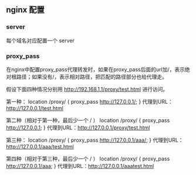 ## nginx 配置



### server

每个域名对应配置一个 server



### proxy_pass

在nginx中配置proxy_pass代理转发时，如果在proxy_pass后面的url加/，表示绝对根路径；如果没有/，表示相对路径，把匹配的路径部分也给代理走。

假设下面四种情况分别用 http://192.168.1.1/proxy/test.html 进行访问。

第一种：
 location /proxy/ {
 proxy_pass http://127.0.0.1/;
 }
 代理到URL：http://127.0.0.1/test.html

第二种（相对于第一种，最后少一个 / ）
 location /proxy/ {
 proxy_pass http://127.0.0.1;
 }
 代理到URL：http://127.0.0.1/proxy/test.html

第三种：
 location /proxy/ {
 proxy_pass http://127.0.0.1/aaa/;
 }
 代理到URL：http://127.0.0.1/aaa/test.html

第四种（相对于第三种，最后少一个 / ）
 location /proxy/ {
 proxy_pass http://127.0.0.1/aaa;
 }
 代理到URL：http://127.0.0.1/aaatest.html

